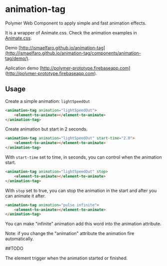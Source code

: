 # animation-tag
Polymer Web Component to apply simple and fast animation effects.

It is a wrapper of Animate.css. Check the animation examples in [Animate.css](http://daneden.me/animate).

Demo [http://ismaelfaro.github.io/animation-tag](http://ismaelfaro.github.io/animation-tag/components/animation-tag/demo/).

Aplication demo [http://polymer-prototype.firebaseapp.com] (http://polymer-prototype.firebaseapp.com).

## Usage

Create a simple animation: `lightSpeedOut`

```html
<animation-tag animation="lightSpeedOut">
    <element-to-animate></element-to-animate>
</animation-tag>
```

 Create animation but start in 2 seconds.

```html
<animation-tag animation="lightSpeedOut" start-time="2.0">
    <element-to-animate></element-to-animate>
</animation-tag>
```

With `start-time` set to time, in seconds, you can control when the animation start.

```html
<animation-tag animation="lightSpeedOut" stop>
    <element-to-animate></element-to-animate>
</animation-tag>
```

With `stop` set to true, you can stop the animation in the start and after you can animate it after.

```html
<animation-tag animation="pulse infinite">
    <element-to-animate></element-to-animate>
</animation-tag>
```

You can make "infinite" animation add this word into the animation attribute.

Note: if you change the "animation" attribute the animation fire automatically.


##TODO

The element trigger when the animation started or finished.
